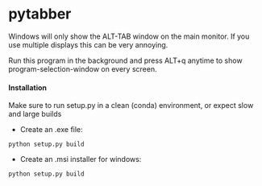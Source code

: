 # pytabber

Windows will only show the ALT-TAB window on the main monitor. If you use multiple displays this can be very annoying.

Run this program in the background and press ALT+q anytime to show program-selection-window on every screen.

#### Installation

Make sure to run setup.py in a clean (conda) environment, or expect slow and large builds

- Create an .exe file:
```
python setup.py build
```

- Create an .msi installer for windows:
```
python setup.py build
```